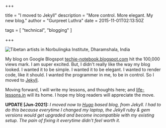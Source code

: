 +++

title = "I moved to Jekyll"
description = "More control. More elegant. My new blog."
author = "Gurpreet Luthra"
date = 2015-11-01T02:13:50Z

tags = [
    "technical",
    "blogging"
]

+++

![Tibetan artists in Norbulingka Institute, Dharamshala, India](/images/general/artists.jpg "Tibetan artists in Norbulingka Institute, Dharamshala, India")


My blog on Google Blogspot [techie-notebook.blogspot.com](http://techie-notebook.blogspot.com) hit the 100,000 views mark. I am super excited. But, I didn't really like the way my blog looked. I wanted it to be simple. I wanted it to be
elegant. I wanted to render code, like it should. I wanted the programmer in me, to be in control. So I moved to
[Jekyll](https://jekyllrb.com/).

Moving forward, I will write my lessons, and thoughts here; and [life-lessons.in](http://life-lessons.in) will its home.
I hope my blog readers will appreciate the move.

**UPDATE [Jun-2021]:** *I moved now to [Hugo](https://gohugo.io/) based blog, from Jekyll. I had to do this because everytime I changed my laptop, the Jekyll ruby & gem versions would get upgraded and become incompatible with my existing setup. The pain of fixing it everytime didn't feel worth it.*
